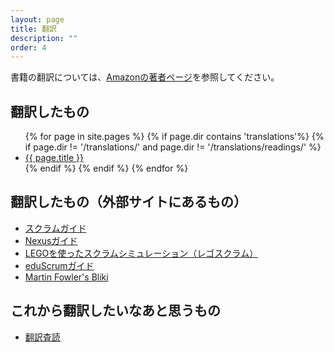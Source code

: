 ```yaml
---
layout: page
title: 翻訳
description: ""
order: 4
---
```


書籍の翻訳については、[Amazonの著者ページ](http://www.amazon.co.jp/-/e/B00429JIAI)を参照してください。

## 翻訳したもの
<ul>
{% for page in site.pages %}
  {% if page.dir contains 'translations'%}
  {% if page.dir != '/translations/' and page.dir != '/translations/readings/' %}
<li><a href="{{ page.dir }}">{{ page.title }}</a></li>
  {% endif %}
  {% endif %}
{% endfor %}
</ul>

## 翻訳したもの（外部サイトにあるもの）
* [スクラムガイド](http://www.scrumguides.org/download.html)
* [Nexusガイド](https://www.scrum.org/Resources/The-Nexus-Guide/Downloads)
* [LEGOを使ったスクラムシミュレーション（レゴスクラム）](http://www.lego4scrum.com/translations/)
* [eduScrumガイド](http://eduscrum.nl/en/links)
* [Martin Fowler's Bliki](http://bliki-ja.github.io/)

## これから翻訳したいなあと思うもの

* [翻訳査読](readings)
